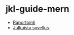 # jkl-guide-mern

* [Raportointi](https://github.com/punkkaridude/jkl-guide-mern/wiki)
* [Julkaistu sovellus](https://jklguide.herokuapp.com/)

